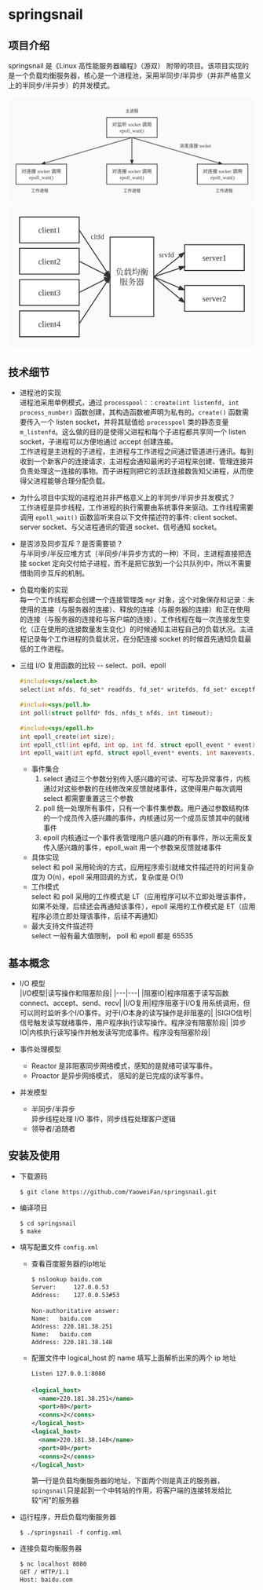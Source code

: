 # springsnail
## 项目介绍
springsnail 是《Linux 高性能服务器编程》（游双） 附带的项目。该项目实现的是一个负载均衡服务器，核心是一个进程池，采用半同步/半异步（并非严格意义上的半同步/半异步）的并发模式。

<img src="images/bf.jpg"/>

<img src="images/jg.jpg"/>

## 技术细节
- 进程池的实现  
  进程池采用单例模式，通过 ```processpool：：create(int listenfd, int process_number)``` 函数创建，其构造函数被声明为私有的。```create()``` 函数需要传入一个 listen socket，并将其赋值给 ```processpool``` 类的静态变量 ```m_listenfd```。这么做的目的是使得父进程和每个子进程都共享同一个 listen socket，子进程可以方便地通过 accept 创建连接。  
  工作进程是主进程的子进程，主进程与工作进程之间通过管道进行通讯。每到收到一个新客户的连接请求，主进程会通知最闲的子进程来创建、管理连接并负责处理这一连接的事物。而子进程则把它的活跃连接数告知父进程，从而使得父进程能够合理分配负载。

- 为什么项目中实现的进程池并非严格意义上的半同步/半异步并发模式？  
  工作进程是异步线程，工作进程的执行需要由系统事件来驱动。工作线程需要调用 ```epoll_wait()``` 函数监听来自以下文件描述符的事件: client socket、server socket、与父进程通讯的管道 socket、信号通知 socket。

- 是否涉及同步互斥？是否需要锁？  
  与半同步/半反应堆方式（半同步/半异步方式的一种）不同，主进程直接把连接 socket 定向交付给子进程，而不是把它放到一个公共队列中，所以不需要借助同步互斥的机制。

- 负载均衡的实现  
  每一个工作线程都会创建一个连接管理类 ```mgr``` 对象，这个对象保存和记录：未使用的连接（与服务器的连接）、释放的连接（与服务器的连接）和正在使用的连接（与服务器的连接和与客户端的连接）。工作线程在每一次连接发生变化（正在使用的连接数量发生变化）的时候通知主进程自己的负载状况。主进程记录每个工作进程的负载状况，在分配连接 socket 的时候首先通知负载最低的工作进程。 

- 三组 I/O 复用函数的比较 -- select、poll、epoll
  ```c
  #include<sys/select.h>
  select(int nfds, fd_set* readfds, fd_set* writefds, fd_set* exceptfds, struct timeval* timeout);
  ```
  ```c
  #include<sys/poll.h>
  int poll(struct pollfd* fds, nfds_t nfds, int timeout);
  ```
  ```c
  #include<sys/epoll.h>
  int epoll_create(int size);
  int epoll_ctl(int epfd, int op, int fd, struct epoll_event * event);
  int epoll_wait(int epfd, struct epoll_event* events, int maxevents, int timeout);
  ```
  - 事件集合  
    1. select 通过三个参数分别传入感兴趣的可读、可写及异常事件，内核通过对这些参数的在线修改来反馈就绪事件，这使得用户每次调用 select 都需要重置这三个参数  
    2. poll 统一处理所有事件，只有一个事件集参数。用户通过参数结构体的一个成员传入感兴趣的事件，内核通过另一个成员反馈其中的就绪事件  
    3. epoll 内核通过一个事件表管理用户感兴趣的所有事件，所以无需反复传入感兴趣的事件，epoll_wait 用一个参数来反馈就绪事件  
  - 具体实现  
    select 和 poll 采用轮询的方式，应用程序索引就绪文件描述符的时间复杂度为 O(n)，epoll 采用回调的方式，复杂度是 O(1)
  - 工作模式  
    select 和 poll 采用的工作模式是 LT（应用程序可以不立即处理该事件，如果不处理，后续还会再通知该事件），epoll 采用的工作模式是 ET（应用程序必须立即处理该事件，后续不再通知）
  - 最大支持文件描述符  
    select 一般有最大值限制， poll 和 epoll 都是 65535

## 基本概念
- I/O 模型  
  |I/O模型|读写操作和阻塞阶段|
  |---|---|
  |阻塞IO|程序阻塞于读写函数 connect、accept、send、recv|
  |I/O复用|程序阻塞于I/O复用系统调用，但可以同时监听多个I/O事件。对于I/O本身的读写操作是非阻塞的|
  |SIGIO信号|信号触发读写就绪事件，用户程序执行读写操作。程序没有阻塞阶段|
  |异步IO|内核执行读写操作并触发读写完成事件。程序没有阻塞阶段|

- 事件处理模型  
  - Reactor 是非阻塞同步网络模式，感知的是就绪可读写事件。  
  - Proactor 是异步网络模式， 感知的是已完成的读写事件。

- 并发模型  
  - 半同步/半异步  
    异步线程处理 I/O 事件，同步线程处理客户逻辑
  - 领导者/追随者

## 安装及使用
- 下载源码
  ```shell
  $ git clone https://github.com/YaoweiFan/springsnail.git
  ```
- 编译项目
  ```shell
  $ cd springsnail
  $ make
  ```

- 填写配置文件 ```config.xml```  
  - 查看百度服务器的ip地址
    ```shell
    $ nslookup baidu.com
    Server:		127.0.0.53
    Address:	127.0.0.53#53

    Non-authoritative answer:
    Name:	baidu.com
    Address: 220.181.38.251
    Name:	baidu.com
    Address: 220.181.38.148
    ```
  - 配置文件中 logical_host 的 name 填写上面解析出来的两个 ip 地址
    ```xml
    Listen 127.0.0.1:8080

    <logical_host>
      <name>220.181.38.251</name>
      <port>80</port>
      <conns>2</conns>
    </logical_host>
    <logical_host>
      <name>220.181.38.148</name>
      <port>80</port>
      <conns>2</conns>
    </logical_host>
    ```
    第一行是负载均衡服务器的地址，下面两个则是真正的服务器，`spingsnail`只是起到一个中转站的作用，将客户端的连接转发给比较“闲”的服务器

- 运行程序，开启负载均衡服务器
  ```shell
  $ ./springsnail -f config.xml
  ```

- 连接负载均衡服务器
  ```shell
  $ nc localhost 8080
  GET / HTTP/1.1
  Host: baidu.com

  ```
